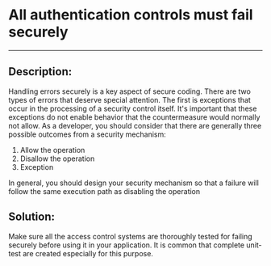 # All authentication controls must fail securely
-------

## Description:

Handling errors securely is a key aspect of secure coding.
There are two types of errors that deserve special attention. The first is exceptions
that occur in the processing of a security control itself. It's important that these
exceptions do not enable behavior that the countermeasure would normally not allow.
As a developer, you should consider that there are generally three possible outcomes
from a security mechanism:

1. Allow the operation
2. Disallow the operation
3. Exception

In general, you should design your security mechanism so that a failure will follow the same execution path
as disabling the operation

## Solution:

Make sure all the access control systems are thoroughly tested for failing securely before
using it in your application. It is common that complete unit-test are created especially
for this purpose.
